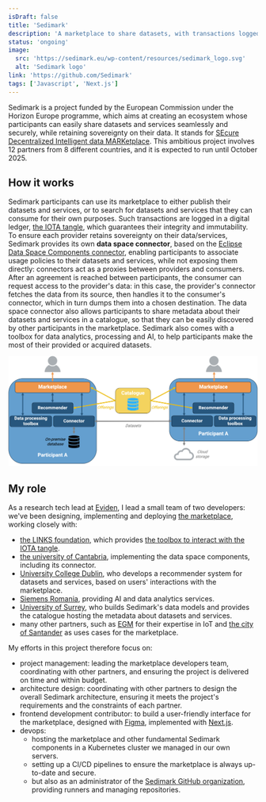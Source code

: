 ```yaml
---
isDraft: false
title: 'Sedimark'
description: 'A marketplace to share datasets, with transactions logged in a digital ledger'
status: 'ongoing'
image:
  src: 'https://sedimark.eu/wp-content/resources/sedimark_logo.svg'
  alt: 'Sedimark logo'
link: 'https://github.com/Sedimark'
tags: ['Javascript', 'Next.js']
---
```


Sedimark is a project funded by the European Commission under the Horizon Europe programme, which aims at creating an ecosystem whose participants can easily share datasets and services seamlessly and securely, while retaining sovereignty on their data. It stands for [SEcure Decentralized Intelligent data MARKetplace](https://sedimark.eu/). This ambitious project involves 12 partners from 8 different countries, and it is expected to run until October 2025.

## How it works

Sedimark participants can use its marketplace to either publish their datasets and services, or to search for datasets and services that they can consume for their own purposes. Such transactions are logged in a digital ledger, [the IOTA tangle](https://www.iota.org/), which guarantees their integrity and immutability. To ensure each provider retains sovereignty on their data/services, Sedimark provides its own **data space connector**, based on the [Eclipse Data Space Components connector](https://github.com/eclipse-edc/Connector), enabling participants to associate usage policies to their datasets and services, while not exposing them directly: connectors act as a proxies between providers and consumers. After an agreement is reached between participants, the consumer can request access to the provider's data: in this case, the provider's connector fetches the data from its source, then handles it to the consumer's connector, which in turn dumps them into a chosen destination. The data space connector also allows participants to share metadata about their datasets and services in a catalogue, so that they can be easily discovered by other participants in the marketplace. Sedimark also comes with a toolbox for data analytics, processing and AI, to help participants make the most of their provided or acquired datasets.

![sedimark](../images/sedimark.png)

## My role

As a research tech lead at [Eviden](https://eviden.com/about-us/), I lead a small team of two developers: we've been designing, implementing and deploying [the marketplace](https://github.com/Sedimark/marketplace-frontend), working closely with:

- [the LINKS foundation](https://linksfoundation.com/en/), which provides [the toolbox to interact with the IOTA tangle](https://github.com/Sedimark/dlt-booth).
- [the university of Cantabria](https://web.unican.es/en/Pages/default.aspx), implementing the data space components, including its connector.
- [University College Dublin](https://www.ucd.ie/), who develops a recommender system for datasets and services, based on users' interactions with the marketplace.
- [Siemens Romania](https://www.siemens.com/ro/ro.html), providing AI and data analytics services.
- [University of Surrey](https://www.surrey.ac.uk/), who builds Sedimark's data models and provides the catalogue hosting the metadata about datasets and services.
- many other partners, such as [EGM](https://www.egm.io/en/egm-the-innovation-factory) for their expertise in IoT and [the city of Santander](https://www.santander.es/) as uses cases for the marketplace.

My efforts in this project therefore focus on:

- project management: leading the marketplace developers team, coordinating with other partners, and ensuring the project is delivered on time and within budget.
- architecture design: coordinating with other partners to design the overall Sedimark architecture, ensuring it meets the project's requirements and the constraints of each partner.
- frontend development contributor: to build a user-friendly interface for the marketplace, designed with [Figma](https://www.figma.com/), implemented with [Next.js](https://nextjs.org/).
- devops:
  - hosting the marketplace and other fundamental Sedimark components in a Kubernetes cluster we managed in our own servers.
  - setting up a CI/CD pipelines to ensure the marketplace is always up-to-date and secure.
  - but also as an administrator of the [Sedimark GitHub organization](https://github.com/Sedimark), providing runners and managing repositories.
